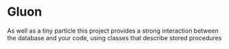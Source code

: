 # Gluon
As well as a tiny particle this project provides a strong interaction between the database and your code, using classes that describe stored procedures

